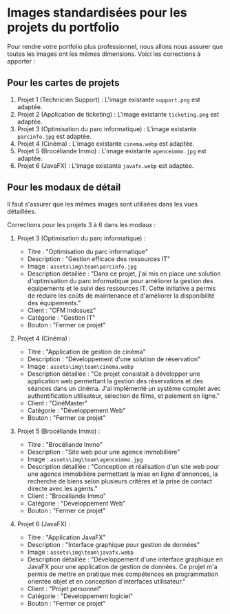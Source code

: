 # Images standardisées pour les projets du portfolio

Pour rendre votre portfolio plus professionnel, nous allons nous assurer que toutes les images ont les mêmes dimensions. Voici les corrections à apporter :

## Pour les cartes de projets

1. Projet 1 (Technicien Support) : L'image existante `support.png` est adaptée.
2. Projet 2 (Application de ticketing) : L'image existante `ticketing.png` est adaptée.
3. Projet 3 (Optimisation du parc informatique) : L'image existante `parcinfo.jpg` est adaptée.
4. Projet 4 (Cinéma) : L'image existante `cinema.webp` est adaptée.
5. Projet 5 (Brocéliande Immo) : L'image existante `agenceimmo.jpg` est adaptée.
6. Projet 6 (JavaFX) : L'image existante `javafx.webp` est adaptée.

## Pour les modaux de détail

Il faut s'assurer que les mêmes images sont utilisées dans les vues détaillées.

Corrections pour les projets 3 à 6 dans les modaux :

1. Projet 3 (Optimisation du parc informatique) :
   - Titre : "Optimisation du parc informatique"
   - Description : "Gestion efficace des ressources IT"
   - Image : `assets\img\team\parcinfo.jpg`
   - Description détaillée : "Dans ce projet, j'ai mis en place une solution d'optimisation du parc informatique pour améliorer la gestion des équipements et le suivi des ressources IT. Cette initiative a permis de réduire les coûts de maintenance et d'améliorer la disponibilité des équipements."
   - Client : "CFM Indosuez"
   - Catégorie : "Gestion IT"
   - Bouton : "Fermer ce projet"

2. Projet 4 (Cinéma) :
   - Titre : "Application de gestion de cinéma"
   - Description : "Développement d'une solution de réservation"
   - Image : `assets\img\team\cinema.webp`
   - Description détaillée : "Ce projet consistait à développer une application web permettant la gestion des réservations et des séances dans un cinéma. J'ai implémenté un système complet avec authentification utilisateur, sélection de films, et paiement en ligne."
   - Client : "CinéMaster"
   - Catégorie : "Développement Web"
   - Bouton : "Fermer ce projet"

3. Projet 5 (Brocéliande Immo) :
   - Titre : "Brocéliande Immo"
   - Description : "Site web pour une agence immobilière"
   - Image : `assets\img\team\agenceimmo.jpg`
   - Description détaillée : "Conception et réalisation d'un site web pour une agence immobilière permettant la mise en ligne d'annonces, la recherche de biens selon plusieurs critères et la prise de contact directe avec les agents."
   - Client : "Brocéliande Immo"
   - Catégorie : "Développement Web"
   - Bouton : "Fermer ce projet"

4. Projet 6 (JavaFX) :
   - Titre : "Application JavaFX"
   - Description : "Interface graphique pour gestion de données"
   - Image : `assets\img\team\javafx.webp`
   - Description détaillée : "Développement d'une interface graphique en JavaFX pour une application de gestion de données. Ce projet m'a permis de mettre en pratique mes compétences en programmation orientée objet et en conception d'interfaces utilisateur."
   - Client : "Projet personnel"
   - Catégorie : "Développement logiciel"
   - Bouton : "Fermer ce projet"
